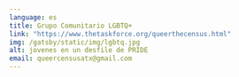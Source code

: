 ```yaml
---
language: es
title: Grupo Comunitario LGBTQ+
link: "https://www.thetaskforce.org/queerthecensus.html"
img: /gatsby/static/img/lgbtq.jpg
alt: jovenes en un desfile de PRIDE
email: queercensusatx@gmail.com
---
```

